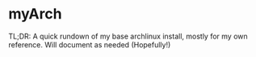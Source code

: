 # myArch

TL;DR: A quick rundown of my base archlinux install, mostly for my own reference. Will document as needed (Hopefully!)

